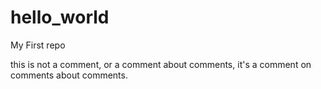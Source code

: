 # hello_world
My First repo

this is not a comment, or a comment about comments, it's a comment on comments about comments.

